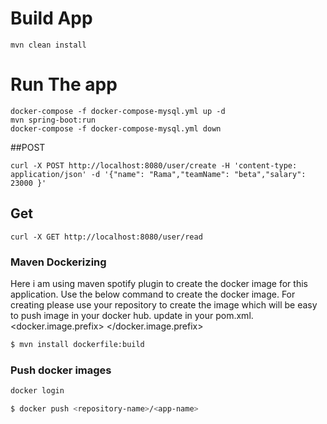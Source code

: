 # Build App

``` 
mvn clean install
```

# Run The app

```
docker-compose -f docker-compose-mysql.yml up -d
mvn spring-boot:run
docker-compose -f docker-compose-mysql.yml down

```

##POST

```
curl -X POST http://localhost:8080/user/create -H 'content-type: application/json' -d '{"name": "Rama","teamName": "beta","salary": 23000 }'

```

## Get 

``` 
curl -X GET http://localhost:8080/user/read 

```

### Maven Dockerizing
Here i am using maven spotify plugin to create the docker image for this application.
Use the below command to create the docker image.
For creating please use your repository to create the image which will be easy to push image in your docker hub.
update in your pom.xml.
<docker.image.prefix> <your repo name> </docker.image.prefix>

```bash
$ mvn install dockerfile:build
```

### Push docker images

```bash
docker login

$ docker push <repository-name>/<app-name>

```
